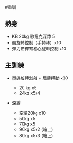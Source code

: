 #重訓

## 熱身
- KB 20kg 歌薩克深蹲 5
- 髖旋轉控制（手持棒）x10
- 彈力帶揮臂核心旋轉控制 x10

## 主訓練
- 單邊旋轉划船 + 屈體搏動 x20
	- 20 kg x5 
	- 24kg x5x4

- 深蹲
	- 空槓20kg x10
	- 50kg x5
	- 70kg x5
	- 90kg x5x2 (箱上)
	- 80kg x5x3 (箱上)